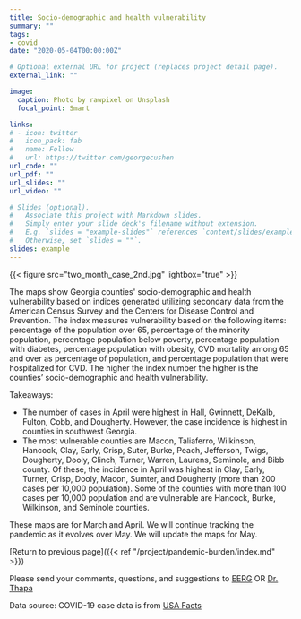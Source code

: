 ```yaml
---
title: Socio-demographic and health vulnerability
summary: ""
tags:
- covid
date: "2020-05-04T00:00:00Z"

# Optional external URL for project (replaces project detail page).
external_link: ""

image:
  caption: Photo by rawpixel on Unsplash
  focal_point: Smart

links:
# - icon: twitter
#   icon_pack: fab
#   name: Follow
#   url: https://twitter.com/georgecushen
url_code: ""
url_pdf: ""
url_slides: ""
url_video: ""

# Slides (optional).
#   Associate this project with Markdown slides.
#   Simply enter your slide deck's filename without extension.
#   E.g. `slides = "example-slides"` references `content/slides/example-slides.md`.
#   Otherwise, set `slides = ""`.
slides: example
---
```


{{< figure src="two_month_case_2nd.jpg" lightbox="true" >}}

The maps show Georgia counties' socio-demographic and health vulnerability based on indices generated utilizing secondary data from the American Census Survey and the Centers for Disease Control and Prevention. The index measures vulnerability based on the following items: percentage of the population over 65, percentage of the minority population, percentage population below poverty, percentage population with diabetes, percentage population with obesity, CVD mortality among 65 and over as percentage of population, and percentage population that were hospitalized for CVD. The higher the index number the higher is the counties’ socio-demographic and health vulnerability.

Takeaways:

* The number of cases in April were highest in Hall, Gwinnett, DeKalb, Fulton, Cobb, and Dougherty. However, the case incidence is highest in counties in southwest Georgia. 
* The most vulnerable counties are Macon, Taliaferro, Wilkinson, Hancock, Clay, Early, Crisp, Suter, Burke, Peach, Jefferson, Twigs, Dougherty, Dooly, Clinch, Turner, Warren, Laurens, Seminole, and Bibb county. Of these, the incidence in April was highest in Clay, Early, Turner, Crisp, Dooly, Macon, Sumter, and Dougherty (more than 200 cases per 10,000 population). Some of the counties with more than 100 cases per 10,000 population and are vulnerable are Hancock, Burke, Wilkinson, and Seminole counties.

These maps are for March and April. We will continue tracking the pandemic as it evolves over May. We will update the maps for May.


[Return to previous page]({{< ref "/project/pandemic-burden/index.md" >}})

Please send your comments, questions, and suggestions to [EERG](mailto:eerg@uga.edu) OR [Dr. Thapa](mailto:jrthapa@uga.edu)

Data source: 
COVID-19 case data is from <a href="http://usafacts.org" target="_blank">USA Facts</a>



